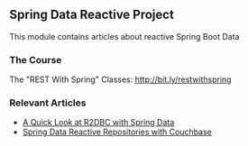 ## Spring Data Reactive Project

This module contains articles about reactive Spring Boot Data

### The Course
The "REST With Spring" Classes: http://bit.ly/restwithspring

### Relevant Articles
- [A Quick Look at R2DBC with Spring Data](https://www.baeldung.com/spring-data-r2dbc)
- [Spring Data Reactive Repositories with Couchbase](https://www.baeldung.com/spring-data-reactive-couchbase)
